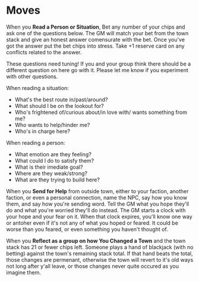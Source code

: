 # Moves

When you **Read a Person or Situation**, Bet any number of your chips and ask
one of the questions below. The GM will match your bet from the town stack and
give an honest answer comensurate with the bet. Once you've got the answer put
the bet chips into stress. Take +1 reserve card on any conflicts related to the
answer.

These questions need tuning! If you and your group think there should be a
different question on here go with it. Please let me know if you experiment
with other questions.

When reading a situation:

* What's the best route in/past/around?
* What should I be on the lookout for?
* Who's frightened of/curious about/in love with/ wants something from me?
* Who wants to help/hinder me?
* Who's in charge here?

When reading a person:

* What emotion are they feeling?
* What could I do to satisfy them?
* What is their imediate goal?
* Where are they weak/strong?
* What are they trying to build here?

When you **Send for Help** from outside town, either to your faction, another
faction, or even a personal connection, name the NPC, say how you know them,
and say how you're sending word. Tell the GM what you hope they'll do and what
you're worried they'll do instead. The GM starts a clock with your hope and
your fear on it. When that clock expires, you'll know one way or antoher even
if it's not any of what you hoped or feared. It could be worse than you feared,
or even something you haven't thought of.

When you **Reflect as a group on how You Changed a Town** and the town stack
has 21 or fewer chips left. Someone plays a hand of blackjack (with no betting)
against the town's remaining stack total. If that hand beats the total, those
changes are permenant, otherwise the town will revert to it's old ways not long
after y'all leave, or those changes never quite occured as you imagine them.
